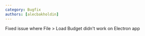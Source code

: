 ```yaml
---
category: Bugfix
authors: [alecbakholdin]
---
```


Fixed issue where File > Load Budget didn't work on Electron app
